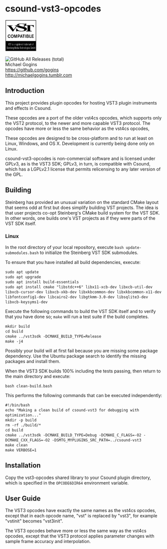 # csound-vst3-opcodes

<img src="VST_Compatible_Logo_Steinberg_with_TM_negative.png" width="100" height="100" />

![GitHub All Releases (total)](https://img.shields.io/github/downloads/gogins/csound-vst3-opcodes/total.svg)<br>
Michael Gogins<br>
https://github.com/gogins<br>
http://michaelgogins.tumblr.com

## Introduction

This project provides plugin opcodes for hosting VST3 plugin instruments and 
effects in Csound.

These opcodes are a port of the older vst4cs opcodes, which supports only the 
VST2 protocol, to the newer and more capable VST3 protocol. The opcodes have 
more or less the same behavior as the vst4cs opcodes,

These opcodes are designed to be cross-platform and to run at least on Linux, 
Windows, and OS X. Development is currently being done only on Linux.

csound-vst3-opcodes is non-commercial software and is licensed under GPLv3, as 
is the VST3 SDK; GPLv3, in turn, is compatible with Csound, which has a 
LGPLv2.1 license that permits relicensing to any later version of the GPL.

## Building

Steinberg has provided an unusual variation on the standard CMake layout that 
seems odd at first but does simplify building VST projects. The idea is that 
user projects co-opt Steinberg's CMake build system for the VST SDK. In other 
words, one builds one's VST projects as if they were parts of the VST SDK 
itself.

### Linux

In the root directory of your local repository, execute 
`bash update-submodules.bash` to initialize the Steinberg VST SDK submodules. 

To ensure that you have installed all build dependencies, execute: 
```
sudo apt update
sudo apt upgrade
sudo apt install build-essentials
sudo apt install cmake "libstdc++6" libx11-xcb-dev libxcb-util-dev libxcb-cursor-dev libxcb-xkb-dev libxkbcommon-dev libxkbcommon-x11-dev libfontconfig1-dev libcairo2-dev libgtkmm-3.0-dev libsqlite3-dev libxcb-keysyms1-dev

```
Execute the following commands to build the VST SDK itself and to verify 
that you have done so; `make` will run a test suite if the build completes.
```
mkdir build
cd build
cmake ../vst3sdk -DCMAKE_BUILD_TYPE=Release
make -j4
```
Possibly your build will at first fail because you are missing some package 
dependency. Use the Ubuntu package search to identify the missing packages and 
install them.

When the VST3 SDK builds 100% including the tests passing, then return to the 
main directory and execute:
```
bash clean-build.bash
```

This performs the following commands that can be executed independently:
```
#!/bin/bash
echo "Making a clean build of csound-vst3 for debugging with optimization..."
mkdir -p build
rm -rf ./build/*
cd build
cmake ../vst3sdk -DCMAKE_BUILD_TYPE=Debug -DCMAKE_C_FLAGS=-O2 -DCMAKE_CXX_FLAGS=-O2 -DSMTG_MYPLUGINS_SRC_PATH=../csound-vst3
make clean
make VERBOSE=1
```

## Installation

Copy the vst3-opcodes shared library to your Csound plugin directory, which is 
specified in the `OPCODE6DIR64` environment variable.

## User Guide

The VST3 opcodes have exactly the same names as the vst4cs opcodes, except 
that in each opcode name, "vst" is replaced by "vst3", for example "vstinit" 
becomes "vst3init".

The VST3 opcodes behave more or less the same way as the vst4cs opcodes, except 
that the VST3 protocol applies parameter changes with sample frame accuracy 
and interpolation.